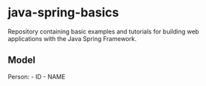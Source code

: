 # java-spring-basics
Repository containing basic examples and tutorials for building web applications with the Java Spring Framework.

## Model
Person:
	- ID
	- NAME
